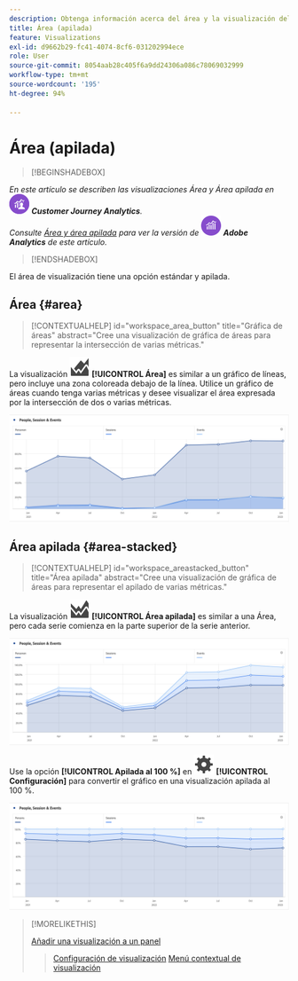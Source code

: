 ```yaml
---
description: Obtenga información acerca del área y la visualización del área apilada.
title: Área (apilada)
feature: Visualizations
exl-id: d9662b29-fc41-4074-8cf6-031202994ece
role: User
source-git-commit: 8054aab28c405f6a9dd24306a086c78069032999
workflow-type: tm+mt
source-wordcount: '195'
ht-degree: 94%

---
```


# Área (apilada)

>[!BEGINSHADEBOX]

_En este artículo se describen las visualizaciones Área y Área apilada en_ ![CustomerJourney Analytics](/help/assets/icons/CustomerJourneyAnalytics.svg) _**Customer Journey Analytics**._<br/>_Consulte [Área y área apilada](https://experienceleague.adobe.com/es/docs/analytics/analyze/analysis-workspace/visualizations/area) para ver la versión de_ ![AdobeAnalytics](/help/assets/icons/AdobeAnalytics.svg) _**Adobe Analytics** de este artículo._

>[!ENDSHADEBOX]


El área de visualización tiene una opción estándar y apilada.

## Área {#area}

<!-- markdownlint-disable MD034 -->

>[!CONTEXTUALHELP]
>id="workspace_area_button"
>title="Gráfica de áreas"
>abstract="Cree una visualización de gráfica de áreas para representar la intersección de varias métricas."

<!-- markdownlint-enable MD034 -->





La visualización ![GraphArea](/help/assets/icons/GraphArea.svg) **[!UICONTROL Área]** es similar a un gráfico de líneas, pero incluye una zona coloreada debajo de la línea. Utilice un gráfico de áreas cuando tenga varias métricas y desee visualizar el área expresada por la intersección de dos o varias métricas.

![Visualización del área que muestra varias métricas](assets/area.png)

## Área apilada {#area-stacked}

<!-- markdownlint-disable MD034 -->

>[!CONTEXTUALHELP]
>id="workspace_areastacked_button"
>title="Área apilada"
>abstract="Cree una visualización de gráfica de áreas para representar el apilado de varias métricas."

<!-- markdownlint-enable MD034 -->


La visualización ![GraphAreaStacked](/help/assets/icons/GraphAreaStacked.svg) **[!UICONTROL Área apilada]** es similar a una Área, pero cada serie comienza en la parte superior de la serie anterior.

![Área apilada que muestra cada serie en la parte superior de la serie anterior.](assets/area-stacked.png)

Use la opción **[!UICONTROL Apilada al 100 %]** en ![Configuración](/help/assets/icons/Setting.svg) **[!UICONTROL Configuración]** para convertir el gráfico en una visualización apilada al 100 %.

![Área apilada que muestra una visualización apilada al 100 %.](assets/area-stacked100.png)

>[!MORELIKETHIS]
>
>[Añadir una visualización a un panel](/help/analysis-workspace/visualizations/freeform-analysis-visualizations.md#add-visualizations-to-a-panel)
>>[Configuración de visualización](/help/analysis-workspace/visualizations/freeform-analysis-visualizations.md#settings)
>>[Menú contextual de visualización](/help/analysis-workspace/visualizations/freeform-analysis-visualizations.md#context-menu)
>
